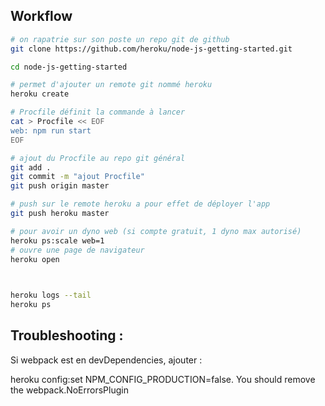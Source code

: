 ## Workflow

```sh
# on rapatrie sur son poste un repo git de github
git clone https://github.com/heroku/node-js-getting-started.git

cd node-js-getting-started

# permet d'ajouter un remote git nommé heroku
heroku create 

# Procfile définit la commande à lancer
cat > Procfile << EOF
web: npm run start
EOF

# ajout du Procfile au repo git général
git add .
git commit -m "ajout Procfile"
git push origin master

# push sur le remote heroku a pour effet de déployer l'app
git push heroku master 

# pour avoir un dyno web (si compte gratuit, 1 dyno max autorisé)
heroku ps:scale web=1 
# ouvre une page de navigateur
heroku open 


  
heroku logs --tail
heroku ps
```

## Troubleshooting : 

Si webpack est en devDependencies, ajouter : 

heroku config:set NPM_CONFIG_PRODUCTION=false. You should remove the webpack.NoErrorsPlugin
